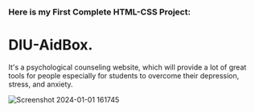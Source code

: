 ### Here is my First Complete HTML-CSS Project:
#                                                                DIU-AidBox.

It's a psychological counseling website, which will provide a lot of great tools for people especially for students to overcome their depression, stress, and anxiety.

![Screenshot 2024-01-01 161745](https://github.com/rinviriti/Psychological-Project/assets/155306221/f9f2887a-1626-4b42-94a4-a55394622006)
